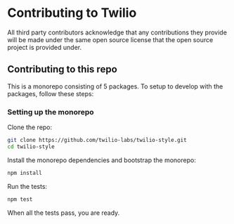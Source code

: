 # Contributing to Twilio

All third party contributors acknowledge that any contributions they provide will be made under the same open source license that the open source project is provided under.

## Contributing to this repo

This is a monorepo consisting of 5 packages. To setup to develop with the packages, follow these steps:

### Setting up the monorepo

Clone the repo:

```bash
git clone https://github.com/twilio-labs/twilio-style.git
cd twilio-style
```

Install the monorepo dependencies and bootstrap the monorepo:

```bash
npm install
```

Run the tests:

```bash
npm test
```

When all the tests pass, you are ready.